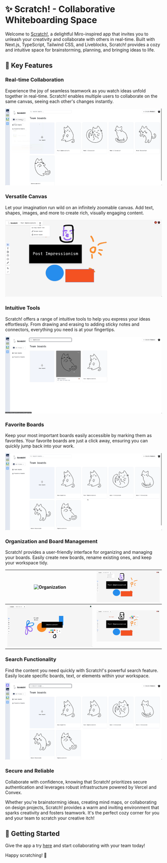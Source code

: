 # ✨ Scratch! - Collaborative Whiteboarding Space

Welcome to [Scratch!](scratch.social), a delightful Miro-inspired app that invites you to unleash your creativity and collaborate with others in real-time. Built with Next.js, TypeScript, Tailwind CSS, and Liveblocks, Scratch! provides a cozy and intuitive space for brainstorming, planning, and bringing ideas to life.

## 🎨 Key Features

### Real-time Collaboration

Experience the joy of seamless teamwork as you watch ideas unfold together in real-time. Scratch! enables multiple users to collaborate on the same canvas, seeing each other's changes instantly.

![Real-time Collaboration](img/collaboration.gif)

### Versatile Canvas

Let your imagination run wild on an infinitely zoomable canvas. Add text, shapes, images, and more to create rich, visually engaging content.

![Versatile Canvas](img/board-creation.gif)

### Intuitive Tools

Scratch! offers a range of intuitive tools to help you express your ideas effortlessly. From drawing and erasing to adding sticky notes and connectors, everything you need is at your fingertips.

![Intuitive Tools](img/tools.gif)

### Favorite Boards

Keep your most important boards easily accessible by marking them as favorites. Your favorite boards are just a click away, ensuring you can quickly jump back into your work.

![Favorite Boards](img/favorite.gif)

### Organization and Board Management

Scratch! provides a user-friendly interface for organizing and managing your boards. Easily create new boards, rename existing ones, and keep your workspace tidy.

| ![Organization](img/organization.gif) | ![Board Creation](img/board-creation.gif) |
|---------------------------------------|-------------------------------------------|
| ![Pencil Tool](img/pencil.gif)        | ![Undo and Redo](img/undo-redo.gif)       |

### Search Functionality

Find the content you need quickly with Scratch!'s powerful search feature. Easily locate specific boards, text, or elements within your workspace.

![Search](img/search.gif)

### Secure and Reliable

Collaborate with confidence, knowing that Scratch! prioritizes secure authentication and leverages robust infrastructure powered by Vercel and Convex.

Whether you're brainstorming ideas, creating mind maps, or collaborating on design projects, Scratch! provides a warm and inviting environment that sparks creativity and fosters teamwork. It's the perfect cozy corner for you and your team to scratch your creative itch!

## 🚀 Getting Started

Give the app a try [here](scratch.social) and start collaborating with your team today!

Happy scratching! 🎉